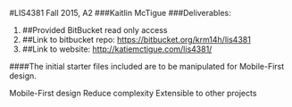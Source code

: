 #LIS4381 Fall 2015, A2
###Kaitlin McTigue
###Deliverables:
1. ##Provided BitBucket read only access
2. ##Link to bitbucket repo: https://bitbucket.org/krm14h/lis4381
3. ##Link to website: http://katiemctigue.com/lis4381/



####The initial starter files included are to be manipulated for Mobile-First design.

Mobile-First design
Reduce complexity
Extensible to other projects

